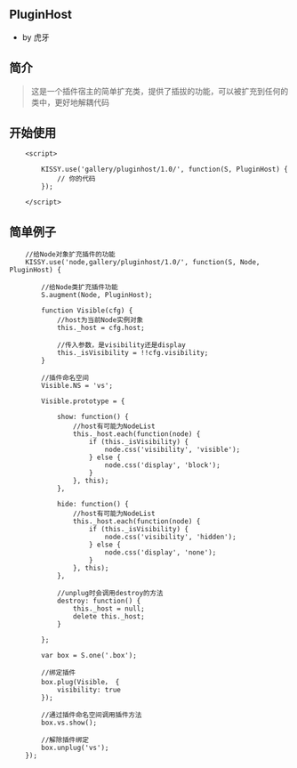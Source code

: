## PluginHost

- by 虎牙

## 简介

> 这是一个插件宿主的简单扩充类，提供了插拔的功能，可以被扩充到任何的类中，更好地解耦代码

## 开始使用

		<script>
			
			KISSY.use('gallery/pluginhost/1.0/', function(S, PluginHost) {
				// 你的代码
			});
			
		</script>

## 简单例子
		//给Node对象扩充插件的功能
		KISSY.use('node,gallery/pluginhost/1.0/', function(S, Node, PluginHost) {
			
			//给Node类扩充插件功能
			S.augment(Node, PluginHost);
			
			function Visible(cfg) {
				//host为当前Node实例对象
				this._host = cfg.host;
				
				//传入参数，是visibility还是display
				this._isVisibility = !!cfg.visibility;
			}
			
			//插件命名空间
			Visible.NS = 'vs';
			
			Visible.prototype = {
				
				show: function() {
					//host有可能为NodeList
					this._host.each(function(node) {
						if (this._isVisibility) {
							node.css('visibility', 'visible');
						} else {
							node.css('display', 'block');
						}
					}, this);
				},
				
				hide: function() {
					//host有可能为NodeList
					this._host.each(function(node) {
						if (this._isVisibility) {
							node.css('visibility', 'hidden');
						} else {
							node.css('display', 'none');
						}
					}, this);
				},
				
				//unplug时会调用destroy的方法
				destroy: function() {
					this._host = null;
					delete this._host;
				}
				
			};
			
			var box = S.one('.box');
			
			//绑定插件
			box.plug(Visible， {
				visibility: true
			});
			
			//通过插件命名空间调用插件方法
			box.vs.show();
			
			//解除插件绑定
			box.unplug('vs');
		});


